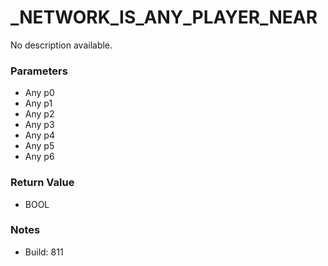 # _NETWORK_IS_ANY_PLAYER_NEAR

No description available.

### Parameters
* Any p0
* Any p1
* Any p2
* Any p3
* Any p4
* Any p5
* Any p6

### Return Value
* BOOL

### Notes
* Build: 811

